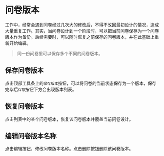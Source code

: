 ```index

```

```tag

```

```summary

```
# 问卷版本

工作中，经常会遇到问卷经过几次大的修改后，不得不改回最初设计的情况，造成大量重复工作。其实，当问卷设计到一个阶段时，可以把当前问卷保存为一个问卷版本作为备份。后续需要时，可以随时恢复之前保存的问卷版本，并在此基础上重新开始编辑。

> 同一份问卷里可以保存多个不同的问卷版本。

## 保存问卷版本
点击顶部工具条上的`保存版本`按钮，可以将问卷的当前状态保存为一个版本，保存完毕后`保存`按钮下方会出现版本列表。

## 恢复问卷版本
点击列表中的某个问卷版本，恢复该问卷版本并覆盖当前问卷设计。

## 编辑问卷版本名称
点击编辑按钮，修改问卷版本名称。点击删除按钮删除该问卷版本。



